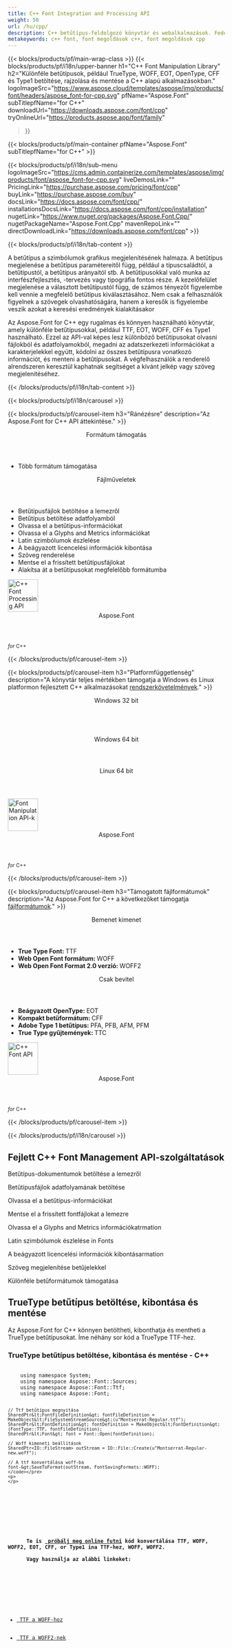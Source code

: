 ```yaml
---
title: C++ Font Integration and Processing API
weight: 50
url: /hu/cpp/ 
description: C++ betűtípus-feldolgozó könyvtár és webalkalmazások. Fedezze fel ezt az API-megoldást a különböző betűtípusok C++ alkalmazásokon belüli betöltésére, rajzolására, konvertálására és mentésére.
metakeywords: c++ font, font megoldások c++, font megoldások cpp
---
```


{{< blocks/products/pf/main-wrap-class >}}
{{< blocks/products/pf/i18n/upper-banner h1="C++ Font Manipulation Library" h2="Különféle betűtípusok, például TrueType, WOFF, EOT, OpenType, CFF és Type1 betöltése, rajzolása és mentése a C++ alapú alkalmazásokban." logoImageSrc="https://www.aspose.cloud/templates/aspose/img/products/font/headers/aspose_font-for-cpp.svg" pfName="Aspose.Font" subTitlepfName="for C++" downloadUrl="https://downloads.aspose.com/font/cpp" tryOnlineUrl="https://products.aspose.app/font/family" 
 >}}

{{< blocks/products/pf/main-container pfName="Aspose.Font" subTitlepfName="for C++" >}}

{{< blocks/products/pf/i18n/sub-menu logoImageSrc="https://cms.admin.containerize.com/templates/aspose/img/products/font/aspose_font-for-cpp.svg" liveDemosLink="" PricingLink="https://purchase.aspose.com/pricing/font/cpp" buyLink="https://purchase.aspose.com/buy" docsLink="https://docs.aspose.com/font/cpp/" installationsDocsLink="https://docs.aspose.com/font/cpp/installation" nugetLink="https://www.nuget.org/packages/Aspose.Font.Cpp/" nugetPackageName="Aspose.Font.Cpp" mavenRepoLink="" directDownloadLink="https://downloads.aspose.com/font/cpp" >}}

{{< blocks/products/pf/i18n/tab-content >}}
<p>
A betűtípus a szimbólumok grafikus megjelenítésének halmaza. A betűtípus megjelenése a betűtípus paramétereitől függ, például a típuscsaládtól, a betűtípustól, a betűtípus arányaitól stb.
A betűtípusokkal való munka az interfészfejlesztés, -tervezés vagy tipográfia fontos része. A kezelőfelület megjelenése a választott betűtípustól függ, de számos tényezőt figyelembe kell vennie a megfelelő betűtípus kiválasztásához. Nem csak a felhasználók figyelnek a szövegek olvashatóságára, hanem a keresők is figyelembe veszik azokat a keresési eredmények kialakításakor
</p>
<p>
 Az Aspose.Font for C++ egy rugalmas és könnyen használható könyvtár, amely különféle betűtípusokkal, például TTF, EOT, WOFF, CFF és Type1 használható. Ezzel az API-val képes lesz különböző betűtípusokat olvasni fájlokból és adatfolyamokból, megadni az adatszerkezeti információkat a karakterjelekkel együtt, kódolni az összes betűtípusra vonatkozó információt, és menteni a betűtípusokat. A végfelhasználók a renderelő alrendszeren keresztül kaphatnak segítséget a kívánt jelkép vagy szöveg megjelenítéséhez.
</p>

{{< /blocks/products/pf/i18n/tab-content >}}

<!--Diagrams Start-->
{{< blocks/products/pf/i18n/carousel >}}

{{< blocks/products/pf/carousel-item h3="Ránézésre" description="Az Aspose.Font for C++ API áttekintése." >}}
<div class="diagram1 d1-cplus">
 <div class="d1-row">
  <div class="d1-col d1-left">
   <header>
    <i class="fa fa-bars">
    </i>
    Formátum támogatás
   </header>
   <ul>
    <li>
     Több formátum támogatása
    </li>
   </ul>
  </div>
  <!--/left-->
  <div class="d1-col d1-right">
   <header>
    <i class="fa fa-cogs">
    </i>
    Fájlműveletek
   </header>
   <ul>
    <li>
     Betűtípusfájlok betöltése a lemezről
    </li>
    <li>
     Betűtípus betöltése adatfolyamból
    </li>
    <li>
     Olvassa el a betűtípus-információkat
    </li>
    <li>
     Olvassa el a Glyphs and Metrics információkat
    </li>
    <li>
     Latin szimbólumok észlelése
    </li>
    <li>
     A beágyazott licencelési információk kibontása
    </li>
    <li>
     Szöveg renderelése
    </li>
    <li>
     Mentse el a frissített betűtípusfájlokat
    </li>
    <li>
     Alakítsa át a betűtípusokat megfelelőbb formátumba
    </li>    
   </ul>
  </div>
  <!--/right-->
 </div>
 <!--/row-->
 <div class="d1-logo">
  <img width="70" height="75" alt="C++ Font Processing API" src="https://www.aspose.cloud/templates/aspose/img/products/font/aspose_font-for-cpp.svg"/>
  <header>
   Aspose.Font
  </header>
  <footer>
   <small>
    <em>
    for
    </em>
    C++
   </small>
  </footer>
 </div>
 <!--/logo-->
</div>

{{< /blocks/products/pf/carousel-item >}}

{{< blocks/products/pf/carousel-item h3="Platformfüggetlenség" description="A könyvtár teljes mértékben támogatja a Windows és Linux platformon fejlesztett C++ alkalmazásokat [rendszerkövetelmények](https://docs.aspose.com/font/cpp/system-requirements/)." >}}
<div class="diagram1 d1-cplus">
 <div class="d1-row">
  <div class="d1-col d1-left">
   <header>
    <i class="fa fa-cubes">
    </i>
    Windows 32 bit
   </header>
   <br/>
   <header>
    <i class="fa fa-cubes">
    </i>
    Windows 64 bit
   </header>
  </div>
  <!--/left-->
  <div class="d1-col d1-right">
   <header>
    <i class="fa fa-cubes">
    </i>
    Linux 64 bit
   </header>
  </div>
  <!--/right-->
 </div>
 <!--/row-->
 <div class="d1-logo">
  <img width="70" height="75" alt="Font Manipulation API-k" src="https://www.aspose.cloud/templates/aspose/img/products/font/aspose_font-for-cpp.svg"/>
  <header>
   Aspose.Font
  </header>
  <footer>
   <small>
    <em>
     for
    </em>
    C++
   </small>
  </footer>
 </div>
 <!--/logo-->
</div>

{{< /blocks/products/pf/carousel-item >}}

{{< blocks/products/pf/carousel-item h3="Támogatott fájlformátumok" description="Az Aspose.Font for C++ a következőket támogatja [fájlformátumok](https://docs.aspose.com/font/cpp/supported-file-formats/)." >}}
<div class="diagram1 d2 d1-cplus">
 <div class="d1-row">
  <div class="d1-col d1-left">
   <header>
    <i class="fa fa-arrows-v">
    </i>
    Bemenet kimenet
   </header>
   <ul>
    <li>
      <strong>
      True Type Font:
      </strong>
      TTF
    </li>
    <li>
      <strong>
      Web Open Font formátum:
      </strong>
      WOFF
    </li>
    <li>
      <strong>
      Web Open Font Format 2.0 verzió:
      </strong>
      WOFF2
    </li>
   </ul>
  </div>
  <!--/left-->
  <div class="d1-col d1-right">
   <header>
    <i class="fa fa-long-arrow-down">
    </i>
    Csak bevitel
   </header>
   <ul>
    <li>
      <strong>
      Beágyazott OpenType:
      </strong>
      EOT 
    </li>
    <li>
      <strong>
      Kompakt betűformátum:
      </strong>
      CFF
    </li>
    <li>
      <strong>
      Adobe Type 1 betűtípus:
      </strong>
      PFA, PFB, AFM, PFM
    </li>
    <li>
      <strong>
      True Type gyűjtemények:
      </strong>
      TTC 
    </li>
   </ul>
  </div>
  <!--/right-->
 </div>
 <!--/row-->
 <div class="d1-logo">
  <img width="70" height="75" alt="C++ Font API" src="https://www.aspose.cloud/templates/aspose/img/products/font/aspose_font-for-cpp.svg"/>
  <header>
   Aspose.Font
  </header>
  <footer>
   <small>
    <em>
     for
    </em>
    C++
   </small>
  </footer>
 </div>
 <!--/logo-->
</div>

{{< /blocks/products/pf/carousel-item >}}

{{< /blocks/products/pf/i18n/carousel >}}
<!--Diagrams End-->

<!--Feature-section Start-->
<div class="container-fluid features-section bg-gray singleproduct">
 <a class="anchor" id="features" name="features">
 </a>
 <div class="row">
  <div class="container">
   <h2 class="h2title">
    Fejlett C++ Font Management API-szolgáltatások
   </h2>
   <p>
   </p>
   <div class="col-lg-4">
    <em class="fa fa-upload ico-blue fa-2x col-lg-2">
    </em>
    <p class="col-lg-10">
     Betűtípus-dokumentumok betöltése a lemezről
    </p>
   </div>
   <div class="col-lg-4">
    <em class="fa fa-repeat ico-blue fa-2x col-lg-2">
    </em>
    <p class="col-lg-10">
     Betűtípusfájlok adatfolyamának betöltése
    </p>
   </div>
   <div class="col-lg-4">
    <em class="fa fa-pencil-square-o ico-blue fa-2x col-lg-2">
    </em>
    <p class="col-lg-10">
     Olvassa el a betűtípus-információkat
    </p>
   </div>
   <div class="col-lg-4">
    <em class="fa fa-floppy-o ico-blue fa-2x col-lg-2">
    </em>
    <p class="col-lg-10">
     Mentse el a frissített fontfájlokat a lemezre
    </p>
   </div>
   <div class="col-lg-4">
    <em class="fa fa-book ico-blue fa-2x col-lg-2">
    </em>
    <p class="col-lg-10">
     Olvassa el a Glyphs and Metrics információkatrmation
    </p>
   </div>
   <div class="col-lg-4">
    <em class="fa fa-search ico-blue fa-2x col-lg-2">
    </em>
    <p class="col-lg-10">
     Latin szimbólumok észlelése in Fonts
    </p>
   </div>
   <div class="col-lg-4">
    <em class="fa fa-certificate ico-blue fa-2x col-lg-2">
    </em>
    <p class="col-lg-10">
     A beágyazott licencelési információk kibontásarmation
    </p>
   </div>
   <div class="col-lg-4">
    <em class="fa fa-flag ico-blue fa-2x col-lg-2">
    </em>
    <p class="col-lg-10">
     Szöveg megjelenítése betűjelekkel
    </p>
   </div>
   <div class="col-lg-4">
    <em class="fa fa-cogs ico-blue fa-2x col-lg-2">
    </em>
    <p class="col-lg-10">
     Különféle betűformátumok támogatása
    </p>
   </div>

   <div class="col-lg-12">
    <h2 class="h2title">
     TrueType betűtípus betöltése, kibontása és mentése
    </h2>
    <p>
     Az Aspose.Font for C++ könnyen betöltheti, kibonthatja és mentheti a TrueType betűtípusokat. Íme néhány sor kód a TrueType TTF-hez.
    </p>
   <div class="codeblock" id="code">
    <h3>
     TrueType betűtípus betöltése, kibontása és mentése - C++
    </h3>
	<pre><code class="c hljs">
    using namespace System;
    using namespace Aspose::Font::Sources;
    using namespace Aspose::Font::Ttf;
    using namespace Aspose::Font;

    // Ttf betűtípus megnyitása
    SharedPtr&lt;FontFileDefinition&gt; fontFileDefinition = MakeObject&lt;FileSystemStreamSource&gt;(u"Montserrat-Regular.ttf");
    SharedPtr&lt;FontDefinition&gt; fontDefinition = MakeObject&lt;FontDefinition&gt;(FontType::TTF, fontFileDefinition);
    SharedPtr&lt;Font&gt; font = Font::Open(fontDefinition);
    
    // Woff kimeneti beállítások
    SharedPtr<IO::FileStream> outStream = IO::File::Create(u"Montserrat-Regular-new.woff");
    
    // A ttf konvertálása woff-ba
    font-&gt;SaveToFormat(outStream, FontSavingFormats::WOFF);
	</code></pre>
    <p>
    </p>
   </div>
<div class="col-lg-12">
    <h4>
      Te is <a href="/font/cpp/conversion/"/> próbálj meg online futni</a> kód konvertálása TTF, WOFF, WOFF2, EOT, CFF, or Type1 ina TTF-hez, WOFF, WOFF2.<br/>
      Vagy használja az alábbi linkeket:
    </h4>
	<div class="col-md-4">
		<ul>
			<li><a href="/font/cpp/conversion/ttf-to-woff/"> TTF a WOFF-hoz</a></li>
			<li><a href="/font/cpp/conversion/ttf-to-woff2/"> TTF a WOFF2-nek</a></li>
		</ul>
	</div>
	<div class="col-md-4">		
		<ul>
			<li><a href="/font/cpp/conversion/woff-to-ttf/"> WOFF a TTF-hez</a></li>
			<li><a href="/font/cpp/conversion/woff-to-woff2/"> WOFF a WOFF2-nek</a></li>
	</ul>
	</div>
	<div class="col-md-4">		
		<ul>
			<li><a href="/font/cpp/conversion/woff2-to-ttf/"> WOFF2 a TTF-hez</a></li>
			<li><a href="/font/cpp/conversion/woff2-to-woff/"> WOFF2 a WOFF-hoz</a></li>
		</ul>
	</div>
	<div class="col-md-4">
		<ul>
			<li><a href="/font/cpp/conversion/eot-to-ttf/"> EOT a TTF-hez</a></li>
			<li><a href="/font/cpp/conversion/eot-to-woff/"> EOT a WOFF-hoz</a></li>
			<li><a href="/font/cpp/conversion/eot-to-woff2/"> EOT a WOFF2-nek</a></li>
		</ul>
	</div>	
	<div class="col-md-4">
		<ul>
			<li><a href="/font/cpp/conversion/cff-to-ttf/"> CFF a TTF-hez</a></li>
			<li><a href="/font/cpp/conversion/cff-to-woff/"> CFF a WOFF-hoz</a></li>
			<li><a href="/font/cpp/conversion/cff-to-woff2/"> CFF a WOFF2-nek</a></li>
		</ul>
	</div>	
	<div class="col-md-4">
		<ul>
			<li><a href="/font/cpp/conversion/eot-to-ttf/"> Type1 a TTF-hez</a></li>
			<li><a href="/font/cpp/conversion/eot-to-woff/"> Type1 a WOFF-hoz</a></li>
			<li><a href="/font/cpp/conversion/eot-to-woff2/"> Type1 a WOFF2-nek</a></li>
		</ul>
	</div>	
</div>

  </div>
 </div>
</div>
<!--Feature-section End-->

{{< /blocks/products/pf/main-container >}}


{{< blocks/products/pf/i18n/support-learning-resources >}}
{{< blocks/products/pf/slr-tab tabTitle="Tanulási források" tabId="resources" >}}
{{< blocks/products/pf/slr-element name="Dokumentáció" href="https://docs.aspose.com/font/cpp" >}}
{{< blocks/products/pf/slr-element name="Forráskód" href="https://github.com/aspose-font/Aspose.Font-for-C" >}}
{{< blocks/products/pf/slr-element name="API referenciák" href="https://reference.aspose.com/font/cpp" >}}
{{< blocks/products/pf/slr-element name="Oktatóvideók" href="https://www.youtube.com/user/asposevideo" >}}
{{< /blocks/products/pf/slr-tab >}}

{{< blocks/products/pf/slr-tab tabTitle="Terméktámogatás" tabId="support" >}}
{{< blocks/products/pf/slr-element name="Ingyenes támogatás" href="https://forum.aspose.com/c/font" >}}
{{< blocks/products/pf/slr-element name="Fizetett támogatás" href="https://helpdesk.aspose.com/" >}}
{{< blocks/products/pf/slr-element name="Blog" href="https://blog.aspose.com/category/font/" >}}
{{< /blocks/products/pf/slr-tab >}}

{{< blocks/products/pf/slr-tab tabTitle="Miért az Aspose.Font a C++ számára?" tabId="success-stories" >}}
{{< blocks/products/pf/slr-element name="Ügyfelek listája" href="https://company.aspose.com/customers" >}}
{{< blocks/products/pf/slr-element name="Sikertörténetek" href="https://company.aspose.com/customers/success-stories/" >}}
{{< /blocks/products/pf/slr-tab >}}

{{< /blocks/products/pf/i18n/support-learning-resources >}}

{{< blocks/products/pf/i18n/download-section downloadFreeTrialLink="https://downloads.aspose.com/font/cpp" pricingInformationLink="https://purchase.aspose.com/pricing/font/cpp" >}}

{{< blocks/products/pf/offers-section pfName="Aspose.Font" description="Az Aspose.font egyedi Font Management API-kat kínál más népszerű fejlesztői környezetekhez, az alábbiak szerint:" >}}

    {{< blocks/products/pf/offers-section-item link="/font/hu/net/" imgSrc="https://www.aspose.cloud/templates/aspose/img/products/font/aspose_font-for-net.svg" sdkName=".NET" >}}

    {{< blocks/products/pf/offers-section-item link="/font/hu/java/" imgSrc="https://www.aspose.cloud/templates/aspose/img/products/font/aspose_font-for-java.svg" sdkName="Java" >}}

{{< /blocks/products/pf/offers-section >}}

{{< /blocks/products/pf/main-wrap-class >}}